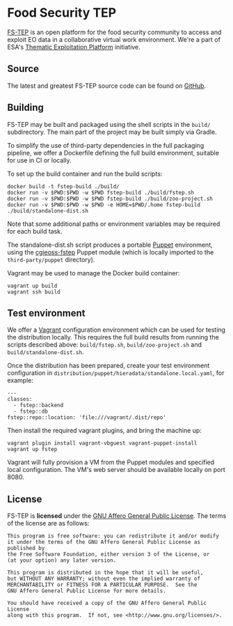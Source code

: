 # Food Security TEP

[FS-TEP][FS-TEP] is an open platform for the food security community to access
and exploit EO data in a collaborative virtual work environment. We're a part
of ESA's [Thematic Exploitation Platform][TEP] initiative.

## Source

The latest and greatest FS-TEP source code can be found on [GitHub][GitHub].

## Building

FS-TEP may be built and packaged using the shell scripts in the `build/`
subdirectory. The main part of the project may be built simply via Gradle.

To simplify the use of third-party dependencies in the full packaging pipeline,
we offer a Dockerfile defining the full build environment, suitable for use in
CI or locally.

To set up the build container and run the build scripts:

    docker build -t fstep-build ./build/
    docker run -v $PWD:$PWD -w $PWD fstep-build ./build/fstep.sh
    docker run -v $PWD:$PWD -w $PWD fstep-build ./build/zoo-project.sh
    docker run -v $PWD:$PWD -w $PWD -e HOME=$PWD/.home fstep-build ./build/standalone-dist.sh

Note that some additional paths or environment variables may be required for
each build task.

The standalone-dist.sh script produces a portable [Puppet][Puppet] environment,
using the [cgieoss-fstep][cgieoss-fstep] Puppet module (which is locally imported
to the `third-party/puppet` directory).

Vagrant may be used to manage the Docker build container:

    vagrant up build
    vagrant ssh build

## Test environment

We offer a [Vagrant][Vagrant] configuration environment which can
be used for testing the distribution locally. This requires the full build
results from running the scripts described above: `build/fstep.sh`,
`build/zoo-project.sh` and `build/standalone-dist.sh`.

Once the distribution has been prepared, create your test environment
configuration in `distribution/puppet/hieradata/standalone.local.yaml`,
for example:

    ---
    classes:
      - fstep::backend
      - fstep::db
    fstep::repo::location: 'file:///vagrant/.dist/repo'

Then install the required vagrant plugins, and bring the machine up:

    vagrant plugin install vagrant-vbguest vagrant-puppet-install
    vagrant up fstep

Vagrant will fully provision a VM from the Puppet modules and specified local
configuration. The VM's web server should be available locally on port 8080.

## License

FS-TEP is **licensed** under the [GNU Affero General Public License][AGPL]. The
terms of the license are as follows:

    This program is free software: you can redistribute it and/or modify
    it under the terms of the GNU Affero General Public License as published by
    the Free Software Foundation, either version 3 of the License, or
    (at your option) any later version.

    This program is distributed in the hope that it will be useful,
    but WITHOUT ANY WARRANTY; without even the implied warranty of
    MERCHANTABILITY or FITNESS FOR A PARTICULAR PURPOSE.  See the
    GNU Affero General Public License for more details.

    You should have received a copy of the GNU Affero General Public License
    along with this program.  If not, see <http://www.gnu.org/licenses/>.

[FS-TEP]: https://foodsecurity-tep.eo.esa.int/
[TEP]: http://tep.eo.esa.int/
[Github]: https://github.com/cgi-eoss/fs-tep
[Puppet]: https://puppet.com/
[cgieoss-fstep]: https://github.com/cgi-eoss/puppet-fstep
[Vagrant]: https://vagrantup.com/
[AGPL]: https://www.gnu.org/licenses/agpl.html
